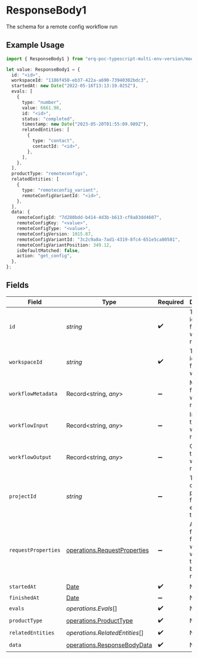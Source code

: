 # ResponseBody1

The schema for a remote config workflow run

## Example Usage

```typescript
import { ResponseBody1 } from "orq-poc-typescript-multi-env-version/models/operations";

let value: ResponseBody1 = {
  id: "<id>",
  workspaceId: "1186f450-eb37-422a-a690-73940302bdc3",
  startedAt: new Date("2022-05-16T13:13:19.025Z"),
  evals: [
    {
      type: "number",
      value: 6661.98,
      id: "<id>",
      status: "completed",
      timestamp: new Date("2023-05-20T01:55:09.989Z"),
      relatedEntities: [
        {
          type: "contact",
          contactId: "<id>",
        },
      ],
    },
  ],
  productType: "remoteconfigs",
  relatedEntities: [
    {
      type: "remoteconfig_variant",
      remoteConfigVariantId: "<id>",
    },
  ],
  data: {
    remoteConfigId: "7d280bdd-b414-4d3b-b613-cf8a83dd4607",
    remoteConfigKey: "<value>",
    remoteConfigType: "<value>",
    remoteConfigVersion: 1015.87,
    remoteConfigVariantId: "3c2c9a8a-7ad1-4319-8fc4-651e5ca80581",
    remoteConfigVariantPosition: 349.12,
    isDefaultMatched: false,
    action: "get_config",
  },
};
```

## Fields

| Field                                                                                         | Type                                                                                          | Required                                                                                      | Description                                                                                   |
| --------------------------------------------------------------------------------------------- | --------------------------------------------------------------------------------------------- | --------------------------------------------------------------------------------------------- | --------------------------------------------------------------------------------------------- |
| `id`                                                                                          | *string*                                                                                      | :heavy_check_mark:                                                                            | The unique identifier for the workflow run                                                    |
| `workspaceId`                                                                                 | *string*                                                                                      | :heavy_check_mark:                                                                            | The unique identifier for the workspace                                                       |
| `workflowMetadata`                                                                            | Record<string, *any*>                                                                         | :heavy_minus_sign:                                                                            | Metadata for the workflow run                                                                 |
| `workflowInput`                                                                               | Record<string, *any*>                                                                         | :heavy_minus_sign:                                                                            | Input for the workflow run                                                                    |
| `workflowOutput`                                                                              | Record<string, *any*>                                                                         | :heavy_minus_sign:                                                                            | Output for the workflow run                                                                   |
| `projectId`                                                                                   | *string*                                                                                      | :heavy_minus_sign:                                                                            | The optional project_id for the entity of the event                                           |
| `requestProperties`                                                                           | [operations.RequestProperties](../../models/operations/requestproperties.md)                  | :heavy_minus_sign:                                                                            | An optional field that is filled if the workflow was triggered by an HTTP request             |
| `startedAt`                                                                                   | [Date](https://developer.mozilla.org/en-US/docs/Web/JavaScript/Reference/Global_Objects/Date) | :heavy_check_mark:                                                                            | N/A                                                                                           |
| `finishedAt`                                                                                  | [Date](https://developer.mozilla.org/en-US/docs/Web/JavaScript/Reference/Global_Objects/Date) | :heavy_minus_sign:                                                                            | N/A                                                                                           |
| `evals`                                                                                       | *operations.Evals*[]                                                                          | :heavy_check_mark:                                                                            | N/A                                                                                           |
| `productType`                                                                                 | [operations.ProductType](../../models/operations/producttype.md)                              | :heavy_check_mark:                                                                            | N/A                                                                                           |
| `relatedEntities`                                                                             | *operations.RelatedEntities*[]                                                                | :heavy_check_mark:                                                                            | N/A                                                                                           |
| `data`                                                                                        | [operations.ResponseBodyData](../../models/operations/responsebodydata.md)                    | :heavy_check_mark:                                                                            | N/A                                                                                           |